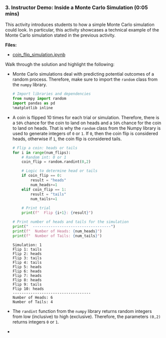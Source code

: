 ### 3. Instructor Demo: Inside a Monte Carlo Simulation (0:05 mins)

This activity introduces students to how a simple Monte Carlo simulation could look. In particular, this activity showcases a technical example of the Monte Carlo simulation stated in the previous activity.

**Files:**

* [coin_flip_simulation.ipynb](Activities/01-Ins_Inside_a_Monte_Carlo_Simulation/Solved/coin_flip_simulation.ipynb)

Walk through the solution and highlight the following:

* Monte Carlo simulations deal with predicting potential outcomes of a random process. Therefore, make sure to import the `random` class from the `numpy` library.

  ```python
  # Import libraries and dependencies
  from numpy import random 
  import pandas as pd
  %matplotlib inline
  ``` 

* A coin is flipped 10 times for each trial or simulation. Therefore, there is a `50%` chance for the coin to land on heads and a `50%` chance for the coin to land on heads. That is why the `random` class from the Numpy library is used to generate integers of `0` or `1`. If `0`, then the coin flip is considered heads, otherwise if `1`, the coin flip is considered tails.

  ```python
  # Flip a coin: heads or tails
  for i in range(num_flips):
      # Random int: 0 or 1
      coin_flip = random.randint(0,2)

      # Logic to determine head or tails
      if coin_flip == 0:
          result = "heads"
          num_heads+=1
      elif coin_flip == 1:
          result = "tails"
          num_tails+=1
        
      # Print trial
      print(f"  Flip {i+1}: {result}")

  # Print number of heads and tails for the simulation
  print("  -----------------------------------")
  print(f"  Number of Heads: {num_heads}")
  print(f"  Number of Tails: {num_tails}")
  ```

  ```
  Simulation: 1
  Flip 1: tails
  Flip 2: heads
  Flip 3: tails
  Flip 4: tails
  Flip 5: heads
  Flip 6: heads
  Flip 7: heads
  Flip 8: heads
  Flip 9: tails
  Flip 10: heads
  -----------------------------------
  Number of Heads: 6
  Number of Tails: 4
  ```

* The `randint` function from the `numpy` library returns random integers from low (inclusive) to high (exclusive). Therefore, the parameters `(0,2)` returns integers `0` or `1`.

* 